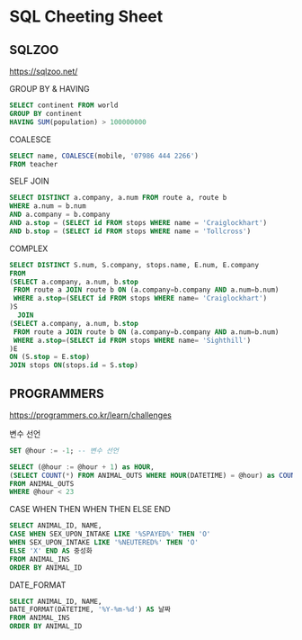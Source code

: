 # SQL Cheeting Sheet

## SQLZOO

https://sqlzoo.net/

GROUP BY & HAVING

```sql
SELECT continent FROM world
GROUP BY continent
HAVING SUM(population) > 100000000
```

COALESCE

```sql
SELECT name, COALESCE(mobile, '07986 444 2266')
FROM teacher
```

SELF JOIN

```sql
SELECT DISTINCT a.company, a.num FROM route a, route b
WHERE a.num = b.num
AND a.company = b.company
AND a.stop = (SELECT id FROM stops WHERE name = 'Craiglockhart')
AND b.stop = (SELECT id FROM stops WHERE name = 'Tollcross')
```

COMPLEX

```sql
SELECT DISTINCT S.num, S.company, stops.name, E.num, E.company
FROM
(SELECT a.company, a.num, b.stop
 FROM route a JOIN route b ON (a.company=b.company AND a.num=b.num)
 WHERE a.stop=(SELECT id FROM stops WHERE name= 'Craiglockhart')
)S
  JOIN
(SELECT a.company, a.num, b.stop
 FROM route a JOIN route b ON (a.company=b.company AND a.num=b.num)
 WHERE a.stop=(SELECT id FROM stops WHERE name= 'Sighthill')
)E
ON (S.stop = E.stop)
JOIN stops ON(stops.id = S.stop)
```



## PROGRAMMERS

https://programmers.co.kr/learn/challenges

변수 선언

```sql
SET @hour := -1; -- 변수 선언

SELECT (@hour := @hour + 1) as HOUR,
(SELECT COUNT(*) FROM ANIMAL_OUTS WHERE HOUR(DATETIME) = @hour) as COUNT
FROM ANIMAL_OUTS
WHERE @hour < 23
```

CASE WHEN THEN WHEN THEN ELSE END

```sql
SELECT ANIMAL_ID, NAME,
CASE WHEN SEX_UPON_INTAKE LIKE '%SPAYED%' THEN 'O'
WHEN SEX_UPON_INTAKE LIKE '%NEUTERED%' THEN 'O'
ELSE 'X' END AS 중성화
FROM ANIMAL_INS
ORDER BY ANIMAL_ID
```

DATE_FORMAT

```sql
SELECT ANIMAL_ID, NAME, 
DATE_FORMAT(DATETIME, '%Y-%m-%d') AS 날짜
FROM ANIMAL_INS
ORDER BY ANIMAL_ID
```

